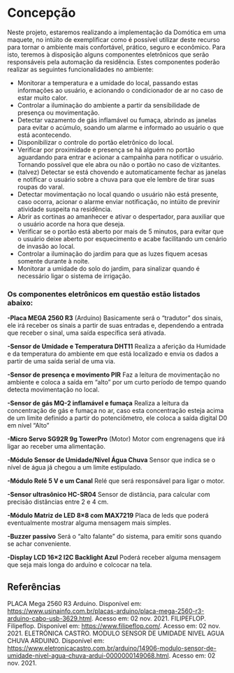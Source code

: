 # Concepção

Neste projeto, estaremos realizando a implementação da Domótica em uma maquete, no intúito de exemplificar como é possível utilizar deste recurso para tornar o ambiente mais confortável, prático, seguro e econômico. Para isto, teremos à disposição alguns componentes eletrônicos que serão responsáveis pela automação da residência. Estes componentes poderão realizar as seguintes funcionalidades no ambiente:

- Monitorar a temperatura e a umidade do local, passando estas informações ao usuário, e acionando o condicionador de ar no caso de estar muito calor.
- Controlar a iluminação do ambiente a partir da sensibilidade de presença ou movimentação.
- Detectar vazamento de gás inflamável ou fumaça, abrindo as janelas para evitar o acúmulo, soando um alarme e informado ao usuário o que está acontecendo.
- Disponibilizar o controle do portão eletrônico do local.
- Verificar por proximidade e presença se há alguém no portão aguardando para entrar e acionar a campainha para notificar o usuário. Tornando possível que ele abra ou não o portão no caso de vizitantes.
- (talvez) Detectar se está chovendo e automaticamente fechar as janelas e notificar o usuário sobre a chuva para que ele lembre de tirar suas roupas do varal.
- Detectar movimentação no local quando o usuário não está presente, caso ocorra, acionar o alarme enviar notificação, no intúito de previnir atividade suspeita na residência.
- Abrir as cortinas ao amanhecer e ativar o despertador, para auxiliar que o usuário acorde na hora que deseja.
- Verificar se o portão está aberto por mais de 5 minutos, para evitar que o usuário deixe aberto por esquecimento e acabe facilitando um cenário de invasão ao local.
- Controlar a iluminação do jardim para que as luzes fiquem acesas somente durante à noite.
- Monitorar a umidade do solo do jardim, para sinalizar quando é necessário ligar o sistema de irrigação. 

### Os componentes eletrônicos em questão estão listados abaixo:


**-Placa MEGA 2560 R3** (Arduino)
Basicamente será o “tradutor” dos sinais, ele irá receber os sinais a partir de suas entradas e, dependendo a entrada que receber o sinal, uma saída específica será ativada.

**-Sensor de Umidade e Temperatura DHT11**
Realiza a aferição da Humidade e da temperatura do ambiente em que está localizado e envia os dados a partir de uma saída serial de uma via.

**-Sensor de presença e movimento PIR**
Faz a leitura de movimentação no ambiente e coloca a saída em “alto” por um curto período de tempo quando detecta movimentação no local.

**-Sensor de gás MQ-2 inflamável e fumaça**
Realiza a leitura da concentração de gás e fumaça no ar, caso esta concentração esteja acima de um limite definido a partir do potenciômetro, ele coloca a saída digital D0 em nível “Alto”

**-Micro Servo SG92R 9g TowerPro** (Motor)
Motor com engrenagens que irá ligar ao receber uma alimentação.

**-Módulo Sensor de Umidade/Nível Água Chuva**
Sensor que indica se o nível de água já chegou a um limite estipulado.

**-Módulo Relé 5 V e um Canal**
Relé que será responsável para ligar o motor.

**-Sensor ultrasônico HC-SR04**
Sensor de distância, para calcular com precisão distâncias entre 2 e 4 cm.

**-Módulo Matriz de LED 8×8 com MAX7219**
Placa de leds que poderá eventualmente mostrar alguma mensagem mais simples.

**-Buzzer passivo**
Será o “alto falante” do sistema, para emitir sons quando se achar conveniente.

**-Display LCD 16×2 I2C Backlight Azul**
Poderá receber alguma mensagem que seja mais longa do arduíno e colcocar na tela.

## Referências
PLACA Mega 2560 R3 Arduino. Disponível em: <https://www.usinainfo.com.br/placas-arduino/placa-mega-2560-r3-arduino-cabo-usb-3629.html>. Acesso em: 02 nov. 2021.
FILIPEFLOP. Filipeflop. Disponível em: <https://www.filipeflop.com/>. Acesso em: 02 nov. 2021.
ELETRÔNICA CASTRO. MODULO SENSOR DE UMIDADE NIVEL AGUA CHUVA ARDUINO. Disponível em: <https://www.eletronicacastro.com.br/arduino/14906-modulo-sensor-de-umidade-nivel-agua-chuva-ardui-0000000149068.html>. Acesso em: 02 nov. 2021.
